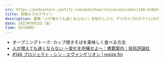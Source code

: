 ```yaml
---
src: https://podcasters.spotify.com/pod/show/resize/episodes/148-e28p6ri
title: 見積もりのデザイン
description: 書籍「人が増えても速くならない」を紹介しつつ、デジタルプロダクトにおける見積もりやプロジェクトマネジメントについて、思うことや実践していることを話しました。
date: 2023年9月1日（金）
time: 85分06秒
---
```


- オープニングトーク: カップ焼きそばを美味しく食べる方法
- [人が増えても速くならない ～変化を抱擁せよ～：書籍案内｜技術評論社](https://gihyo.jp/book/2023/978-4-297-13565-2)
- [#146 プロジェクト・シン・エヴァンゲリオン | resize.fm](https://resize.fm/ep/146-project-evangelion)
